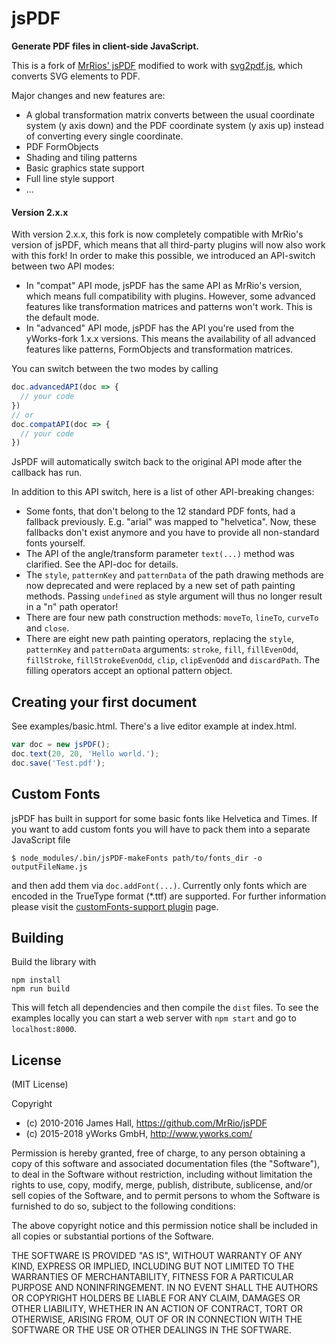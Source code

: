 # jsPDF

**Generate PDF files in client-side JavaScript.**

This is a fork of [MrRios' jsPDF](https://github.com/MrRio/jsPDF) modified to work with [svg2pdf.js](https://github.com/yWorks/svg2pdf.js), which converts SVG elements to PDF.

Major changes and new features are:

* A global transformation matrix converts between the usual coordinate system (y axis down) and the PDF coordinate system (y axis up) instead of converting every single coordinate.
* PDF FormObjects
* Shading and tiling patterns
* Basic graphics state support
* Full line style support
* ...

#### Version 2.x.x

With version 2.x.x, this fork is now completely compatible with MrRio's version of jsPDF, which means that all third-party plugins will now also work with this fork! In order to make this possible, we introduced an API-switch between two API modes:

 * In "compat" API mode, jsPDF has the same API as MrRio's version, which means full compatibility with plugins. However, some advanced features like transformation matrices and patterns won't work. This is the default mode.
 * In "advanced" API mode, jsPDF has the API you're used from the yWorks-fork 1.x.x versions. This means the availability of all advanced features like patterns, FormObjects and transformation matrices.

You can switch between the two modes by calling
``` js
doc.advancedAPI(doc => {
  // your code
})
// or
doc.compatAPI(doc => {
  // your code
})
```
JsPDF will automatically switch back to the original API mode after the callback has run.

In addition to this API switch, here is a list of other API-breaking changes:

 * Some fonts, that don't belong to the 12 standard PDF fonts, had a fallback previously. E.g. "arial" was mapped to "helvetica". Now, these fallbacks don't exist anymore and you have to provide all non-standard fonts yourself.
 * The API of the angle/transform parameter `text(...)` method was clarified. See the API-doc for details.
 * The `style`, `patternKey` and `patternData` of the path drawing methods are now deprecated and were replaced by a new set of path painting methods. Passing `undefined` as style argument will thus no longer result in a "n" path operator!
 * There are four new path construction methods: `moveTo`, `lineTo`, `curveTo` and `close`.
 * There are eight new path painting operators, replacing the `style`, `patternKey` and `patternData` arguments: `stroke`, `fill`, `fillEvenOdd`, `fillStroke`, `fillStrokeEvenOdd`, `clip`, `clipEvenOdd` and `discardPath`. The filling operators accept an optional pattern object.

## Creating your first document

See examples/basic.html. There's a live editor example at index.html.

```javascript
var doc = new jsPDF();
doc.text(20, 20, 'Hello world.');
doc.save('Test.pdf');
```

## Custom Fonts
jsPDF has built in support for some basic fonts like Helvetica and Times. If you want to add custom fonts you will have 
to pack them into a separate JavaScript file

```
$ node_modules/.bin/jsPDF-makeFonts path/to/fonts_dir -o outputFileName.js
```

and then add them via ```doc.addFont(...)```. Currently only fonts which are encoded in the TrueType format (*.ttf) 
are supported. For further information please visit the [customFonts-support plugin](https://github.com/sphilee/jsPDF-CustomFonts-support)
page.

## Building
Build the library with
```
npm install
npm run build
```
This will fetch all dependencies and then compile the `dist` files. To see the examples locally you can start a web server with `npm start` and go to `localhost:8000`. 


## License

(MIT License)

Copyright 
 * (c) 2010-2016 James Hall, https://github.com/MrRio/jsPDF
 * (c) 2015-2018 yWorks GmbH, http://www.yworks.com/

Permission is hereby granted, free of charge, to any person obtaining
a copy of this software and associated documentation files (the
"Software"), to deal in the Software without restriction, including
without limitation the rights to use, copy, modify, merge, publish,
distribute, sublicense, and/or sell copies of the Software, and to
permit persons to whom the Software is furnished to do so, subject to
the following conditions:

The above copyright notice and this permission notice shall be
included in all copies or substantial portions of the Software.

THE SOFTWARE IS PROVIDED "AS IS", WITHOUT WARRANTY OF ANY KIND,
EXPRESS OR IMPLIED, INCLUDING BUT NOT LIMITED TO THE WARRANTIES OF
MERCHANTABILITY, FITNESS FOR A PARTICULAR PURPOSE AND
NONINFRINGEMENT. IN NO EVENT SHALL THE AUTHORS OR COPYRIGHT HOLDERS BE
LIABLE FOR ANY CLAIM, DAMAGES OR OTHER LIABILITY, WHETHER IN AN ACTION
OF CONTRACT, TORT OR OTHERWISE, ARISING FROM, OUT OF OR IN CONNECTION
WITH THE SOFTWARE OR THE USE OR OTHER DEALINGS IN THE SOFTWARE.
